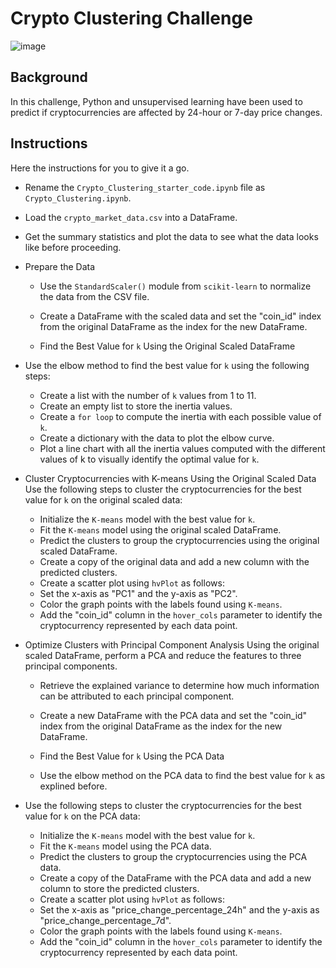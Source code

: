 #  Crypto Clustering Challenge
![image](https://github.com/AnaTipps/CryptoClustering/assets/131827518/2299a15d-584e-4d02-8fec-bf5745477bb6)

## 	 Background

In this challenge, Python and unsupervised learning have been used to predict if cryptocurrencies are affected by 24-hour or 7-day price changes.


## Instructions

Here the instructions for you to give it a go.

- Rename the `Crypto_Clustering_starter_code.ipynb` file as `Crypto_Clustering.ipynb`.

- Load the `crypto_market_data.csv` into a DataFrame.

- Get the summary statistics and plot the data to see what the data looks like before proceeding.

- Prepare the Data
    + Use the `StandardScaler()` module from `scikit-learn` to normalize the data from the CSV file.

    + Create a DataFrame with the scaled data and set the "coin_id" index from the original DataFrame as the index for the new DataFrame.

    + Find the Best Value for `k` Using the Original Scaled DataFrame

- Use the elbow method to find the best value for `k` using the following steps:

    + Create a list with the number of `k` values from 1 to 11.
    + Create an empty list to store the inertia values.
    + Create a `for loop` to compute the inertia with each possible value of `k`.
    + Create a dictionary with the data to plot the elbow curve.
    + Plot a line chart with all the inertia values computed with the different values of k to visually identify the optimal value for `k`.

- Cluster Cryptocurrencies with K-means Using the Original Scaled Data
    Use the following steps to cluster the cryptocurrencies for the best value for `k` on the original scaled data:
    + Initialize the `K-means` model with the best value for `k`.
    + Fit the `K-means` model using the original scaled DataFrame.
    + Predict the clusters to group the cryptocurrencies using the original scaled DataFrame.
    + Create a copy of the original data and add a new column with the predicted clusters.
    + Create a scatter plot using `hvPlot` as follows:
    + Set the x-axis as "PC1" and the y-axis as "PC2".
    + Color the graph points with the labels found using `K-means`.
    + Add the "coin_id" column in the `hover_cols` parameter to identify the cryptocurrency represented by each data point.

- Optimize Clusters with Principal Component Analysis
    Using the original scaled DataFrame, perform a PCA and reduce the features to three principal components.

    + Retrieve the explained variance to determine how much information can be attributed to each principal component.

    + Create a new DataFrame with the PCA data and set the "coin_id" index from the original DataFrame as the index for the new DataFrame.

    + Find the Best Value for `k` Using the PCA Data

    + Use the elbow method on the PCA data to find the best value for `k` as explined before.

- Use the following steps to cluster the cryptocurrencies for the best value for `k` on the PCA data:

    + Initialize the `K-means` model with the best value for `k`.
    + Fit the `K-means` model using the PCA data.
    + Predict the clusters to group the cryptocurrencies using the PCA data.
    + Create a copy of the DataFrame with the PCA data and add a new column to store the predicted clusters.
    + Create a scatter plot using `hvPlot` as follows:
    + Set the x-axis as "price_change_percentage_24h" and the y-axis as "price_change_percentage_7d".
    + Color the graph points with the labels found using `K-means`.
    + Add the "coin_id" column in the `hover_cols` parameter to identify the cryptocurrency represented by each data point.
